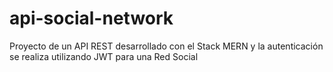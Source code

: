 # api-social-network
Proyecto de un API REST desarrollado con el Stack MERN y la autenticación se realiza utilizando JWT para una Red Social
